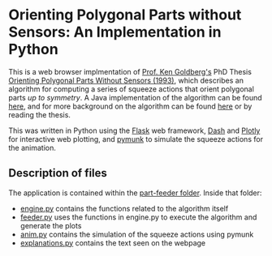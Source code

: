 # Orienting Polygonal Parts without Sensors: An Implementation in Python

This is a web browser implmentation of [Prof. Ken Goldberg's](https://goldberg.berkeley.edu/) PhD 
Thesis [Orienting Polygonal Parts Without Sensors (1993)](https://goldberg.berkeley.edu/pubs/algo93.pdf),
which describes an algorithm for computing a series of squeeze actions that orient polygonal parts
*up to symmetry*. A Java implementation of the algorithm can be found [here](https://goldberg.berkeley.edu/part-feeder/),
and for more background on the algorithm can be found [here](https://goldberg.berkeley.edu/feeder/)
or by reading the thesis.

This was written in Python using the [Flask](https://flask.palletsprojects.com/) 
web framework, [Dash](https://dash.plotly.com/) and [Plotly](https://plotly.com/python/) 
for interactive web plotting, and [pymunk](http://www.pymunk.org/en/latest/) to simulate the squeeze
actions for the animation.

## Description of files
The application is contained within the [part-feeder folder](part_feeder/). Inside that folder:
* [engine.py](part_feeder/engine.py) contains the functions related to the algorithm itself
* [feeder.py](part_feeder/feeder.py) uses the functions in engine.py to execute the algorithm and
generate the plots
* [anim.py](part_feeder/anim.py) contains the simulation of the squeeze actions using pymunk
* [explanations.py](part_feeder/explanations.py) contains the text seen on the webpage
